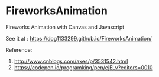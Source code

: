 # FireworksAnimation
Fireworks Animation with Canvas and Javascript

See it at : https://dog1133299.github.io/FireworksAnimation/

Reference:
1. http://www.cnblogs.com/axes/p/3531542.html
2. https://codepen.io/programking/pen/ejELv?editors=0010